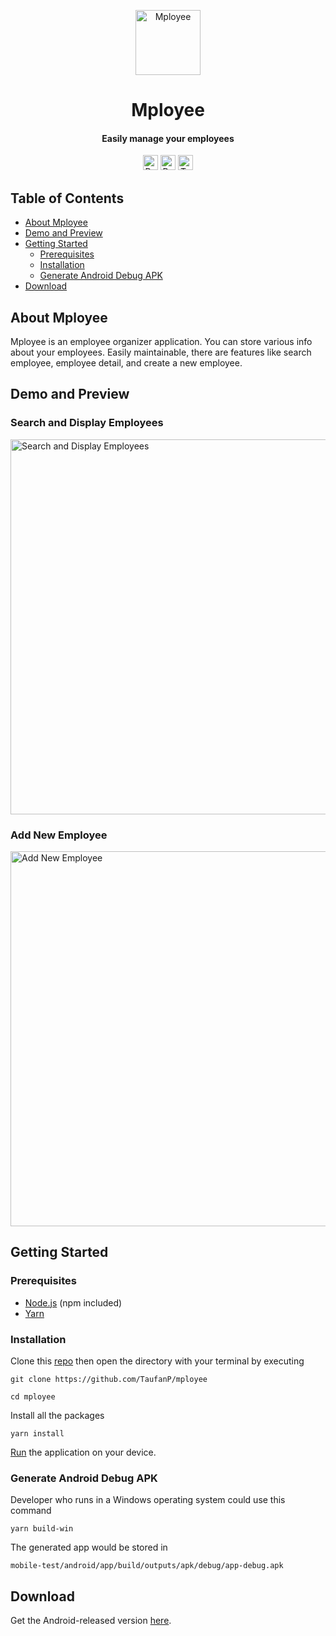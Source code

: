 <!-- HEADER -->
<p align="center">
  <img src="https://github.com/TaufanP/mployee/assets/33638021/6c31196e-409c-40ba-ab98-54f38dc9b6c9" alt="Mployee" width="104">
  <h1 align="center">Mployee</h1>
</p>

<!-- DESCRIPTION -->
<h4 align="center">Easily manage your employees</h4>

<!-- DEPENDENCIES -->
<p align="center">
  <img src="https://img.shields.io/badge/react-18.2.0-green" alt="React 18.2.0" height="24">
  <img src="https://img.shields.io/badge/react--native-0.74.2-green" alt="React Native 0.74.2" height="24">
  <img src="https://img.shields.io/badge/typescript-5.0.4-blue" alt="Typescript 5.0.4" height="24">
</p>

<!-- TABLE OF CONTENTS -->

## Table of Contents

- [About Mployee](#about)
- [Demo and Preview](#demo-preview)
- [Getting Started](#getting-started)
  - [Prerequisites](#prerequisites)
  - [Installation](#installation)
  - [Generate Android Debug APK](#generate)
- [Download](#download)

<!-- BACKGROUND -->

## About Mployee <a name="about"></a>

<p>
Mployee is an employee organizer application. You can store various info about your employees. Easily maintainable, there are features like search employee, employee detail, and create a new employee.
</p>

<!-- DEMO AND PREVIEW -->

## Demo and Preview <a name="demo-preview"></a>

### Search and Display Employees

<img src="https://github.com/TaufanP/mployee/assets/33638021/9523f387-6616-46af-867f-41291b41692e" alt="Search and Display Employees" height="600">

### Add New Employee

<img src="" alt="Add New Employee" height="600">

<!-- GETTING STARTED -->

## Getting Started <a name="getting-started"></a>

### Prerequisites <a name="prerequisites"></a>

- [Node.js](https://nodejs.org/en/download/) (npm included)
- [Yarn](https://classic.yarnpkg.com/en/docs/getting-started)

### Installation <a name="installation"></a>

Clone this [repo](https://github.com/TaufanP/mployee) then open the directory with your terminal by executing

```
git clone https://github.com/TaufanP/mployee
```

```
cd mployee
```

Install all the packages

```
yarn install
```

[Run](https://reactnative.dev/docs/running-on-device) the application on your device.

### Generate Android Debug APK <a name="generate"></a>

Developer who runs in a Windows operating system could use this command

```
yarn build-win
```

The generated app would be stored in

```
mobile-test/android/app/build/outputs/apk/debug/app-debug.apk
```

<!-- DOWNLOAD -->

## Download <a name="download"></a>

Get the Android-released version [here](https://drive.google.com/file/d/1ijDtxBY8tFBTOaKWFuhzV2CCE4GfVIxj/view?usp=drive_link).
